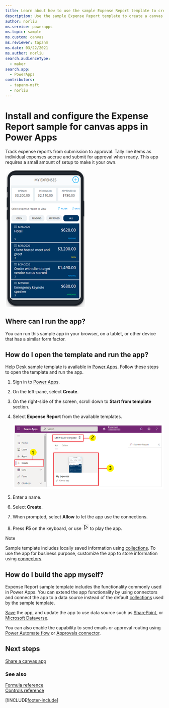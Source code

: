 ```yaml
---
title: Learn about how to use the sample Expense Report template to create an app. | Microsoft Docs
description: Use the sample Expense Report template to create a canvas app, and preview the app features before you customize for business requirements.
author: norliu
ms.service: powerapps
ms.topic: sample
ms.custom: canvas
ms.reviewer: tapanm
ms.date: 03/22/2021
ms.author: norliu
search.audienceType: 
  - maker
search.app: 
  - PowerApps
contributors:
  - tapanm-msft
  - norliu
---
```


# Install and configure the Expense Report sample for canvas apps in Power Apps

Track expense reports from submission to approval. Tally line items as individual expenses accrue and submit for approval when ready. This app requires a small amount of setup to make it your own.

![Opening screen of the Expense Report PowerApp](./media/expense-report-install/expense-report-powerapp.png)


## Where can I run the app?

You can run this sample app in your browser, on a tablet, or other device that has a similar form factor.

## How do I open the template and run the app?

Help Desk sample template is available in [Power Apps](https://make.powerapps.com). Follow these steps to open the template and run the app.

1. Sign in to [Power Apps](https://make.powerapps.com).

1. On the left-pane, select **Create**.

1. On the right-side of the screen, scroll down to **Start from template** section.

1. Select **Expense Report** from the available templates.

    ![Open Expense Report sample template](./media/expense-report-install/use-expense-report-sample-template.png "Open Expense Report sample template")

1. Enter a name.

1. Select **Create**.

1. When prompted, select **Allow** to let the app use the connections.

1. Press **F5** on the keyboard, or use ![Preview button](./media/expense-report-install/preview.png "Preview button") to play the app.

> [!NOTE]
> Sample template includes locally saved information using [collections](create-update-collection.md). To use the app for business purpose, customize the app to store information using [connectors](/connectors/connector-reference/connector-reference-powerapps-connectors.md).

## How do I build the app myself?

Expense Report sample template includes the functionality commonly used in Power Apps. You can extend the app functionality by using connectors and connect the app to a data source instead of the default [collections](create-update-collection.md) used by the sample template.

[Save](save-publish-app.md#save-changes-to-an-app) the app, and update the app to use data source such as [SharePoint](connections/connection-sharepoint-online.md), or [Microsoft Dataverse](connections/connection-common-data-service.md).

You can also enable the capability to send emails or approval routing using [Power Automate flow](using-logic-flows.md) or [Approvals connector](/connectors/approvals.md).

## Next steps

[Share a canvas app](share-app.md)

### See also

[Formula reference](https://docs.microsoft.com/powerapps/maker/canvas-apps/formula-reference) <br>
[Controls reference](https://docs.microsoft.com/powerapps/maker/canvas-apps/reference-properties)

[!INCLUDE[footer-include](../../includes/footer-banner.md)]